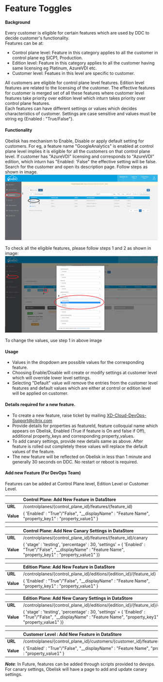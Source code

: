 # Feature Toggles

#### Background
Every customer is eligible for certain features which are used by DDC to decide customer's functionality.  
Features can be at:
- Control plane level: Feature in this category applies to all the customer in control plane eg SICP1, Production.
- Edition level: Feature in this category applies to all the customer having same licensing eg Platinum, AzureVDI etc.
- Customer level: Featues in this level are specific to customer.  

All customers are eligible for control plane level features. Edition level features are related to the licensing of the customer. The effective features for customer is merged set of all these features where customer level features take priority over edition level which inturn takes priority over control plane features.  
Each features can have different settings or values which decides characteristics of customer. Settings are case sensitive and values must be string eg {Enabled : "True/False"}.

#### Functionality
Obelisk has mechanism to Enable, Disable or apply default setting for customers. For eg, a feature name "GoogleAnalytics" is enabled at control plane level implies it is eligible for all the customers on that control plane level. If customer has "AzureVDI" licensing and corresponds to "AzureVDI" edition, which inturn has "Enabled: 'False" the effective setting will be false.  
Search for the customer and open its description page. Follow steps as shown in image.
![Fig 1. Customer Page](./customer_desc.png)

To check all the eligible features, please follow steps 1 and 2 as shown in image:
![Fig 1. All features for customer](./feature_toggle.png)

To change the values, use step 1 in above image

#### Usage
- Values in the dropdown are possible values for the corresponding feature. 
- Choosing Enable/Disable will create or modify settings at customer level which will override lower level settings. 
- Selecting "Default" value will remove the entries from the customer level features and default values which are either at control or edition level will be applied on customer.


#### Details required for a new feature.
- To create a new feature, raise ticket by mailing XD-Cloud-DevOps-Support@citrix.com
- Provide details for properties as featureId, feature colloquial name which appears on Obelisk, Enabled (True if feature is On and false if Off), additional property_keys and corresponding property_values.
- To add canary settings, provide new details same as above. After feature is rolled out completely these values will replace the default values of the feature.
- The new feature will be reflected on Obelisk in less than 1 minute and generally 30 seconds on DDC. No restart or reboot is required.

#### Add new Feature (For DevOps Team)
Features can be added at Control Plane level, Edition Level or Customer Level.

| | Control Plane: Add New Feature in DataStore |  
|----|:----|
| **URL**     | /controlplanes/{control_plane_id}/features/{feature_id}
| **Value**   | { 'Enabled' : "True"/"False", "__displayName" : "Feature Name",  "property_key1" : "property_value1" } 


| | Control Plane: Add New Canary Settings in DataStore |  
|----|:----|
| **URL**     | /controlplanes/{control_plane_id}/features/{feature_id}/canary
| **Value** | { 'stage' : 'testing', 'percentage' : 30, 'settings' = { 'Enabled' : "True"/"False", "__displayName" : "Feature Name",  "property_key1" : "property_value1" }} 


| | Edition Plane: Add New Feature in DataStore |  
|----|:----|
| **URL**     | /controlplanes/{control_plane_id}/editions/{edition_id}/{feature_id}
| **Value** | { 'Enabled' : "True"/"False", "__displayName" : "Feature Name",  "property_key1" : "property_value1" } 


| | Edition Plane: Add New Canary Settings in DataStore |  
|----|:----|
| **URL**     | /controlplanes/{control_plane_id}/editions/{edition_id}/{feature_id}/canary |
| **Value** | { 'stage' : 'testing', 'percentage' : 30, 'settings' = { 'Enabled' : "True"/"False", "__displayName" : "Feature Name",  "property_key1" : "property_value1" }} 


| | Customer Level : Add New Feature in DataStore |  
|----|:----|
| **URL**     | /controlplanes/{control_plane_id}/customers/{customer_id}/features/{feature_id}
| **Value** | { 'Enabled' : "True"/"False", "__displayName" : "Feature Name",  "property_key1" : "property_value1" } 


_**Note**_: In Future, features can be added through scripts provided to devops. For canary settings, Obelisk will have a page to add and update canary settings.

